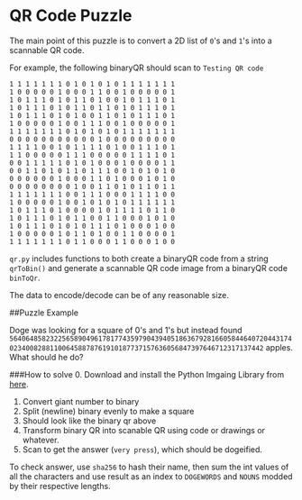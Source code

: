 # QR Code Puzzle

The main point of this puzzle is to convert a 2D list of `0`'s and `1`'s into a scannable QR code.

For example, the following binaryQR should scan to `Testing QR code`

```
1 1 1 1 1 1 1 0 1 0 1 0 1 0 1 1 1 1 1 1 1
1 0 0 0 0 0 1 0 0 0 1 1 0 0 1 0 0 0 0 0 1
1 0 1 1 1 0 1 0 1 1 0 1 0 0 1 0 1 1 1 0 1
1 0 1 1 1 0 1 0 1 1 0 1 1 0 1 0 1 1 1 0 1
1 0 1 1 1 0 1 0 1 0 0 1 1 0 1 0 1 1 1 0 1
1 0 0 0 0 0 1 0 0 1 1 1 0 0 1 0 0 0 0 0 1
1 1 1 1 1 1 1 0 1 0 1 0 1 0 1 1 1 1 1 1 1
0 0 0 0 0 0 0 0 0 0 0 1 0 0 0 0 0 0 0 0 0
1 1 1 1 0 0 1 0 1 1 1 1 0 1 0 0 1 1 1 0 1
1 1 0 0 0 0 0 1 1 1 0 0 0 0 0 1 1 1 1 0 1
0 0 1 1 1 1 1 0 1 0 1 0 0 0 1 0 0 0 0 1 1
0 0 1 1 0 1 0 1 1 0 1 1 1 0 0 1 0 1 0 1 0
0 0 0 0 0 0 1 0 0 0 1 1 0 1 0 0 0 1 0 1 0
0 0 0 0 0 0 0 0 1 0 0 1 1 0 1 0 1 1 0 1 1
1 1 1 1 1 1 1 0 0 1 1 1 0 0 0 1 1 1 1 0 0
1 0 0 0 0 0 1 0 0 1 0 1 0 1 0 1 1 1 1 1 1
1 0 1 1 1 0 1 0 0 0 0 1 0 1 1 1 1 0 1 1 0
1 0 1 1 1 0 1 0 1 1 0 0 1 1 0 0 0 1 0 1 0
1 0 1 1 1 0 1 0 1 0 1 1 1 0 1 0 0 0 1 0 0
1 0 0 0 0 0 1 0 1 1 0 1 0 0 1 1 0 0 0 0 1
1 1 1 1 1 1 1 0 1 1 0 0 0 1 1 0 0 0 1 0 0
```

`qr.py` includes functions to both create a binaryQR code from a string `qrToBin()` and generate a scannable QR code image from a binaryQR code `binToQr`.

The data to encode/decode can be of any reasonable size.


##Puzzle Example

Doge was looking for a square of 0's and 1's but instead found `5640648582322565890496178177435979043940518636792816605844640720443174023400828811006458878761910187737157636056847397646712317137442` apples. What should he do?

###How to solve
0. Download and install the Python Imgaing Library from [here](http://www.pythonware.com/products/pil/).
1. Convert giant number to binary
2. Split (newline) binary evenly to make a square
3. Should look like the binary qr above
4. Transform binary QR into scanable QR using code or drawings or whatever.
5. Scan to get the answer (`very press`), which should be dogeified.

To check answer, use `sha256` to hash their name, then sum the int values of all the characters and use result as an index to `DOGEWORDS` and `NOUNS` modded by their respective lengths.
